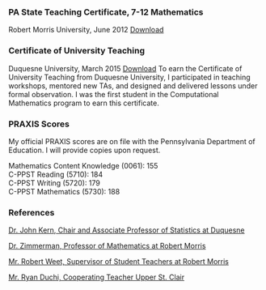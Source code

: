 ### PA State Teaching Certificate, 7-12 Mathematics
Robert Morris University, June 2012
<a href="https://lisasteaching.github.io/portfolio_teaching/pdf-files/PA-certification.pdf" target="_blank">Download</a>
   
### Certificate of University Teaching
Duquesne University, March 2015
<a href="https://lisasteaching.github.io/portfolio_teaching/pdf-files/DuqUnivTeachingCert.pdf" target="_blank">Download</a>
To earn the Certificate of University Teaching from Duquesne University, I participated in teaching workshops, mentored new TAs, and designed and delivered lessons under formal observation. I was the first student in the Computational Mathematics program to earn this certificate.
### PRAXIS Scores
My official PRAXIS scores are on file with the Pennsylvania Department of Education. I will provide copies upon request.

Mathematics Content Knowledge (0061): 155<br/>
C-PPST Reading (5710): 184<br/>
C-PPST Writing (5720): 179<br/>
C-PPST Mathematics (5730): 188

### References
<a href="https://lisasteaching.github.io/portfolio_teaching/pdf-files/recommendation-kern.pdf" target="_blank">Dr. John Kern, Chair and Associate Professor of Statistics at Duquesne</a>

<a href="https://lisasteaching.github.io/portfolio_teaching/pdf-files/recommendation-zimmerman.pdf" target="_blank">Dr. Zimmerman, Professor of Mathematics at Robert Morris</a>

<a href="https://lisasteaching.github.io/portfolio_teaching/pdf-files/recommendation-weet.pdf" target="_blank">Mr. Robert Weet, Supervisor of Student Teachers at Robert Morris</a>

<a href="https://lisasteaching.github.io/portfolio_teaching/pdf-files/recommendation-duchi.pdf" target="_blank">Mr. Ryan Duchi, Cooperating Teacher Upper St. Clair</a>
